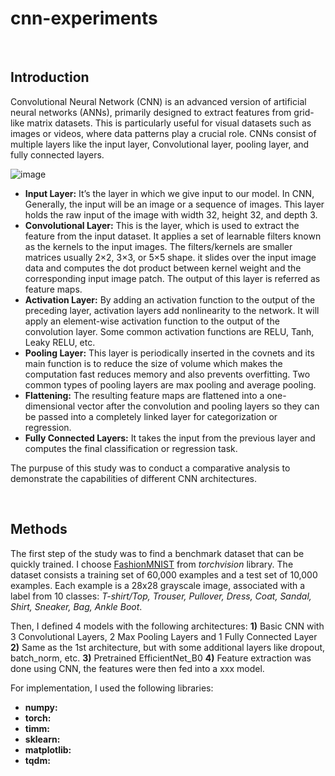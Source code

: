 # cnn-experiments

<br/>

## Introduction
Convolutional Neural Network (CNN) is an advanced version of artificial neural networks (ANNs), primarily designed to extract features from grid-like matrix datasets. This is particularly useful for visual datasets such as images or videos, where data patterns play a crucial role. CNNs consist of multiple layers like the input layer, Convolutional layer, pooling layer, and fully connected layers. <br/>

![image](https://github.com/user-attachments/assets/95494af0-1b30-4992-8e62-8166e493aa18)

- **Input Layer:** It’s the layer in which we give input to our model. In CNN, Generally, the input will be an image or a sequence of images. This layer holds the raw input of the image with width 32, height 32, and depth 3. 
- **Convolutional Layer:** This is the layer, which is used to extract the feature from the input dataset. It applies a set of learnable filters known as the kernels to the input images. The filters/kernels are smaller matrices usually 2×2, 3×3, or 5×5 shape. it slides over the input image data and computes the dot product between kernel weight and the corresponding input image patch. The output of this layer is referred as feature maps.
- **Activation Layer:** By adding an activation function to the output of the preceding layer, activation layers add nonlinearity to the network. It will apply an element-wise activation function to the output of the convolution layer. Some common activation functions are RELU, Tanh, Leaky RELU, etc. <br/>
- **Pooling Layer:** This layer is periodically inserted in the covnets and its main function is to reduce the size of volume which makes the computation fast reduces memory and also prevents overfitting. Two common types of pooling layers are max pooling and average pooling. <br/>
- **Flattening:** The resulting feature maps are flattened into a one-dimensional vector after the convolution and pooling layers so they can be passed into a completely linked layer for categorization or regression.
- **Fully Connected Layers:** It takes the input from the previous layer and computes the final classification or regression task. <br/>

The purpuse of this study was to conduct a comparative analysis to demonstrate the capabilities of different CNN architectures. 

<br/>

## Methods
The first step of the study was to find a benchmark dataset that can be quickly trained. I choose [FashionMNIST](https://github.com/zalandoresearch/fashion-mnist) from *torchvision* library. The dataset consists a training set of 60,000 examples and a test set of 10,000 examples. Each example is a 28x28 grayscale image, associated with a label from 10 classes: 
*T-shirt/Top, Trouser, Pullover, Dress, Coat, Sandal, Shirt, Sneaker, Bag, Ankle Boot*.

Then, I defined 4 models with the following architectures:
**1)** Basic CNN with 3 Convolutional Layers, 2 Max Pooling Layers and 1 Fully Connected Layer
**2)** Same as the 1st architecture, but with some additional layers like dropout, batch_norm, etc.
**3)** Pretrained EfficientNet_B0 
**4)** Feature extraction was done using CNN, the features were then fed into a xxx model.

For implementation, I used the following libraries:
- **numpy:**
- **torch:**
- **timm:**
- **sklearn:**
- **matplotlib:**
- **tqdm:**
